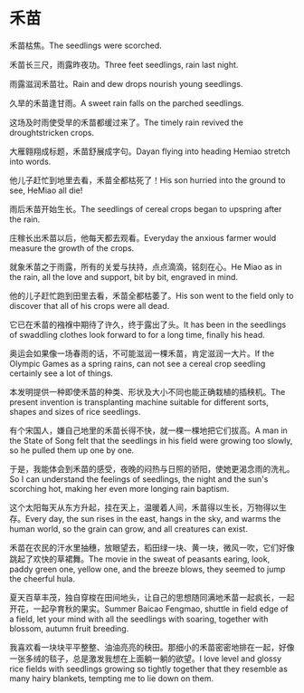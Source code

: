 # 禾苗

<p><span class="chinese">禾苗枯焦。</span><span class="english">The seedlings were scorched.</span></p>

<p><span class="chinese">禾苗长三尺，雨露昨夜功。</span><span class="english">Three feet seedlings, rain last night.</span></p>

<p><span class="chinese">雨露滋润禾苗壮。</span><span class="english">Rain and dew drops nourish young seedlings.</span></p>

<p><span class="chinese">久旱的禾苗逢甘雨。</span><span class="english">A sweet rain falls on the parched seedlings.</span></p>

<p><span class="chinese">这场及时雨使受旱的禾苗都缓过来了。</span><span class="english">The timely rain revived the droughtstricken crops.</span></p>

<p><span class="chinese">大雁翱翔成标题，禾苗舒展成字句。</span><span class="english">Dayan flying into heading Hemiao stretch into words.</span></p>

<p><span class="chinese">他儿子赶忙到地里去看，禾苗全都枯死了！</span><span class="english">His son hurried into the ground to see, HeMiao all die!</span></p>

<p><span class="chinese">雨后禾苗开始生长。</span><span class="english">The seedlings of cereal crops began to upspring after the rain.</span></p>

<p><span class="chinese">庄稼长出禾苗以后，他每天都去观看。</span><span class="english">Everyday the anxious farmer would measure the growth of the crops.</span></p>

<p><span class="chinese">就象禾苗之于雨露，所有的关爱与扶持，点点滴滴，铭刻在心。</span><span class="english">He Miao as in the rain, all the love and support, bit by bit, engraved in mind.</span></p>

<p><span class="chinese">他的儿子赶忙跑到田里去看，禾苗全都枯萎了。</span><span class="english">His son went to the field only to discover that all of his crops were all dead.</span></p>

<p><span class="chinese">它已在禾苗的襁褓中期待了许久，终于露出了头。</span><span class="english">It has been in the seedlings of swaddling clothes look forward to for a long time, finally his head.</span></p>

<p><span class="chinese">奥运会如果像一场春雨的话，不可能滋润一棵禾苗，肯定滋润一大片。</span><span class="english">If the Olympic Games as a spring rains, can not see a cereal crop seedling certainly see a lot of things.</span></p>

<p><span class="chinese">本发明提供一种即使禾苗的种类、形状及大小不同也能正确栽植的插秧机。</span><span class="english">The present invention is transplanting machine suitable for different sorts, shapes and sizes of rice seedlings.</span></p>

<p><span class="chinese">有个宋国人，嫌自己地里的禾苗长得不快，就一棵一棵地把它们拔高。</span><span class="english">A man in the State of Song felt that the seedlings in his field were growing too slowly, so he pulled them up one by one.</span></p>

<p><span class="chinese">于是，我能体会到禾苗的感受，夜晚的闷热与日照的骄阳，使她更渴念雨的洗礼。</span><span class="english">So I can understand the feelings of seedlings, the night and the sun's scorching hot, making her even more longing rain baptism.</span></p>

<p><span class="chinese">这个太阳每天从东方升起，挂在天上，温暖着人间，禾苗得以生长，万物得以生存。</span><span class="english">Every day, the sun rises in the east, hangs in the sky, and warms the human world, so the grain can grow, and all creatures can exist.</span></p>

<p><span class="chinese">禾苗在农民的汗水里抽穗，放眼望去，稻田绿一块、黄一块，微风一吹，它们好像跳起了欢快的草裙舞。</span><span class="english">The movie in the sweat of peasants earing, look, paddy green one, yellow one, and the breeze blows, they seemed to jump the cheerful hula.</span></p>

<p><span class="chinese">夏天百草丰茂，独自穿梭在田间地头，让自己的思想随同满地禾苗一起疯长，一起开花，一起孕育秋的果实。</span><span class="english">Summer Baicao Fengmao, shuttle in field edge of a field, let your mind with all the seedlings with soaring, together with blossom, autumn fruit breeding.</span></p>

<p><span class="chinese">我喜欢看一块块平平整整、油油亮亮的秧田。那细小的禾苗密密地排在一起，好像一张多绒的毯子，总是激发我想在上面躺一躺的欲望。</span><span class="english">I love level and glossy rice fields with seedlings growing so tightly together that they resemble as many hairy blankets, tempting me to lie down on them.</span></p>

